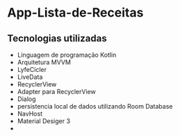 # App-Lista-de-Receitas

## Tecnologias utilizadas

- Linguagem de programação Kotlin
- Arquitetura MVVM
- LyfeCicler
- LiveData
- RecyclerView
- Adapter para RecyclerView
- Dialog
- persistencia local de dados utilizando Room Database
- NavHost 
- Material Desiger 3
- 